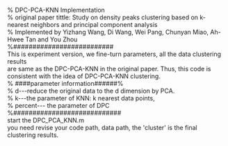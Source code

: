 % DPC-PCA-KNN Implementation <br>
% original paper tittle: Study on density peaks clustering based on k-nearest neighbors and principal component analysis<br>
% Implemented by Yizhang Wang, Di Wang, Wei Pang, Chunyan Miao, Ah-Hwee Tan and You Zhou<br>
%##########################<br>
This is experiment version, we fine-turn parameters, all the data clustering results <br>
are same as the DPC-PCA-KNN in the original paper. Thus, this code is  consistent with the idea of DPC-PCA-KNN clustering.<br>
% ####parameter information######%<br>
% d---reduce the original data to the d dimension by PCA.<br>
% k---the parameter of KNN: k nearest data points, <br>
% percent--- the parameter of DPC<br>
%############################<br>
start the DPC_PCA_KNN.m<br>
you need revise your code path, data path, the 'cluster' is the final clustering results.<br>